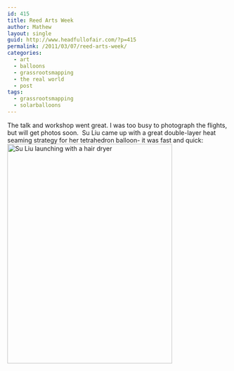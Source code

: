 ```yaml
---
id: 415
title: Reed Arts Week
author: Mathew
layout: single
guid: http://www.headfullofair.com/?p=415
permalink: /2011/03/07/reed-arts-week/
categories:
  - art
  - balloons
  - grassrootsmapping
  - the real world
  - post
tags:
  - grassrootsmapping
  - solarballoons
---
```

The talk and workshop went great. I was too busy to photograph the flights, but will get photos soon.  Su Liu came up with a great double-layer heat seaming strategy for her tetrahedron balloon- it was fast and quick:  
[<img src="http://farm6.static.flickr.com/5110/5572498498_677b91c280.jpg" width="375" height="500" alt="Su Liu launching with a hair dryer" />][1]

 [1]: http://www.flickr.com/photos/14397636@N07/5572498498/ "Su Liu launching with a hair dryer by mathew.lippincott, on Flickr"